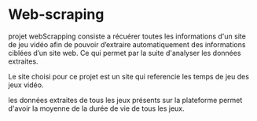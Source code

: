 # Web-scraping

projet webScrapping consiste a récuérer toutes les informations d'un site de jeu vidéo afin de pouvoir d’extraire automatiquement des informations ciblées d’un site web. Ce qui permet par la suite d'analyser les données extraites.

Le site choisi pour ce projet est un site qui referencie les temps de jeu des jeux vidéo.

les données extraites de tous les jeux présents sur la plateforme permet d'avoir la moyenne de la durée de vie de tous les jeux.

